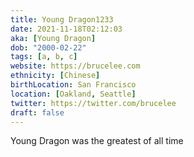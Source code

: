 ```yaml
---
title: Young Dragon1233
date: 2021-11-18T02:12:03
aka: [Young Dragon]
dob: "2000-02-22"
tags: [a, b, c]
website: https://brucelee.com
ethnicity: [Chinese]
birthLocation: San Francisco
location: [Oakland, Seattle]
twitter: https://twitter.com/brucelee
draft: false
---
```


Young Dragon was the greatest of all time
